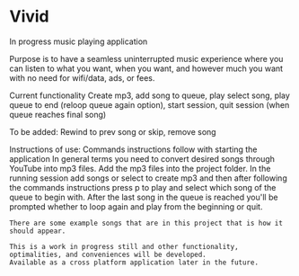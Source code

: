 # Vivid
In progress music playing application

Purpose is to have a seamless uninterrupted music experience where you can listen to what you want, when you want, and however much
you want with no need for wifi/data, ads, or fees.

Current functionality
  Create mp3, add song to queue, play select song, play queue to end (reloop queue again option), start session, 
  quit session (when queue reaches final song)
  
  To be added: Rewind to prev song or skip, remove song
  
Instructions of use:
    Commands instructions follow with starting the application
    In general terms you need to convert desired songs through YouTube into mp3 files. Add the mp3 files into the project folder.
    In the running session add songs or select to create mp3 and then after following the commands instructions press p to play and select 
    which song of the queue to begin with. After the last song in the queue is reached you'll be prompted whether to loop again and play 
    from the beginning or quit. 
    
    There are some example songs that are in this project that is how it should appear.
    
    This is a work in progress still and other functionality, optimalities, and conveniences will be developed.
    Available as a cross platform application later in the future.
